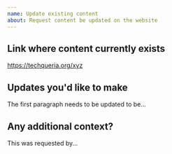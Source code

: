 ```yaml
---
name: Update existing content
about: Request content be updated on the website
---
```


## Link where content currently exists

https://techqueria.org/xyz

## Updates you'd like to make

The first paragraph needs to be updated to be...

## Any additional context?

This was requested by...
